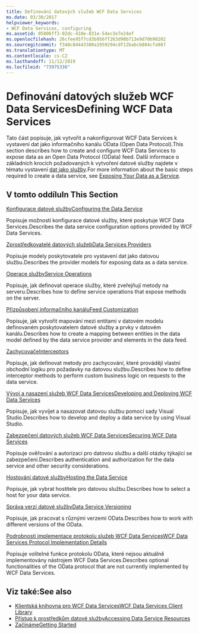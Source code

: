 ```yaml
---
title: Definování datových služeb WCF Data Services
ms.date: 03/30/2017
helpviewer_keywords:
- WCF Data Services, configuring
ms.assetid: 05006ff3-02dc-410e-831e-54ec3e7e24ef
ms.openlocfilehash: 26cfee95f7cd3b956ff263d90b713e9d70b98202
ms.sourcegitcommit: f348c84443380a1959294cdf12babcb804cfa987
ms.translationtype: MT
ms.contentlocale: cs-CZ
ms.lasthandoff: 11/12/2019
ms.locfileid: "73975336"
---
```

# <a name="defining-wcf-data-services"></a><span data-ttu-id="b85b4-102">Definování datových služeb WCF Data Services</span><span class="sxs-lookup"><span data-stu-id="b85b4-102">Defining WCF Data Services</span></span>

<span data-ttu-id="b85b4-103">Tato část popisuje, jak vytvořit a nakonfigurovat WCF Data Services k vystavení dat jako informačního kanálu OData (Open Data Protocol).</span><span class="sxs-lookup"><span data-stu-id="b85b4-103">This section describes how to create and configure WCF Data Services to expose data as an Open Data Protocol (OData) feed.</span></span> <span data-ttu-id="b85b4-104">Další informace o základních krocích požadovaných k vytvoření datové služby najdete v tématu vystavení [dat jako služby](exposing-your-data-as-a-service-wcf-data-services.md).</span><span class="sxs-lookup"><span data-stu-id="b85b4-104">For more information about the basic steps required to create a data service, see [Exposing Your Data as a Service](exposing-your-data-as-a-service-wcf-data-services.md).</span></span>

## <a name="in-this-section"></a><span data-ttu-id="b85b4-105">V tomto oddílu</span><span class="sxs-lookup"><span data-stu-id="b85b4-105">In This Section</span></span>

 [<span data-ttu-id="b85b4-106">Konfigurace datové služby</span><span class="sxs-lookup"><span data-stu-id="b85b4-106">Configuring the Data Service</span></span>](configuring-the-data-service-wcf-data-services.md)

 <span data-ttu-id="b85b4-107">Popisuje možnosti konfigurace datové služby, které poskytuje WCF Data Services.</span><span class="sxs-lookup"><span data-stu-id="b85b4-107">Describes the data service configuration options provided by WCF Data Services.</span></span>

 [<span data-ttu-id="b85b4-108">Zprostředkovatelé datových služeb</span><span class="sxs-lookup"><span data-stu-id="b85b4-108">Data Services Providers</span></span>](data-services-providers-wcf-data-services.md)

 <span data-ttu-id="b85b4-109">Popisuje modely poskytovatele pro vystavení dat jako datovou službu.</span><span class="sxs-lookup"><span data-stu-id="b85b4-109">Describes the provider models for exposing data as a data service.</span></span>

 [<span data-ttu-id="b85b4-110">Operace služby</span><span class="sxs-lookup"><span data-stu-id="b85b4-110">Service Operations</span></span>](service-operations-wcf-data-services.md)

 <span data-ttu-id="b85b4-111">Popisuje, jak definovat operace služby, které zveřejňují metody na serveru.</span><span class="sxs-lookup"><span data-stu-id="b85b4-111">Describes how to define service operations that expose methods on the server.</span></span>

 [<span data-ttu-id="b85b4-112">Přizpůsobení informačního kanálu</span><span class="sxs-lookup"><span data-stu-id="b85b4-112">Feed Customization</span></span>](feed-customization-wcf-data-services.md)

 <span data-ttu-id="b85b4-113">Popisuje, jak vytvořit mapování mezi entitami v datovém modelu definovaném poskytovatelem datové služby a prvky v datovém kanálu.</span><span class="sxs-lookup"><span data-stu-id="b85b4-113">Describes how to create a mapping between entities in the data model defined by the data service provider and elements in the data feed.</span></span>

 [<span data-ttu-id="b85b4-114">Zachycovače</span><span class="sxs-lookup"><span data-stu-id="b85b4-114">Interceptors</span></span>](interceptors-wcf-data-services.md)

 <span data-ttu-id="b85b4-115">Popisuje, jak definovat metody pro zachycování, které provádějí vlastní obchodní logiku pro požadavky na datovou službu.</span><span class="sxs-lookup"><span data-stu-id="b85b4-115">Describes how to define interceptor methods to perform custom business logic on requests to the data service.</span></span>

 [<span data-ttu-id="b85b4-116">Vývoj a nasazení služeb WCF Data Services</span><span class="sxs-lookup"><span data-stu-id="b85b4-116">Developing and Deploying WCF Data Services</span></span>](developing-and-deploying-wcf-data-services.md)

 <span data-ttu-id="b85b4-117">Popisuje, jak vyvíjet a nasazovat datovou službu pomocí sady Visual Studio.</span><span class="sxs-lookup"><span data-stu-id="b85b4-117">Describes how to develop and deploy a data service by using Visual Studio.</span></span>

 [<span data-ttu-id="b85b4-118">Zabezpečení datových služeb WCF Data Services</span><span class="sxs-lookup"><span data-stu-id="b85b4-118">Securing WCF Data Services</span></span>](securing-wcf-data-services.md)

 <span data-ttu-id="b85b4-119">Popisuje ověřování a autorizaci pro datovou službu a další otázky týkající se zabezpečení.</span><span class="sxs-lookup"><span data-stu-id="b85b4-119">Describes authentication and authorization for the data service and other security considerations.</span></span>

 [<span data-ttu-id="b85b4-120">Hostování datové služby</span><span class="sxs-lookup"><span data-stu-id="b85b4-120">Hosting the Data Service</span></span>](hosting-the-data-service-wcf-data-services.md)

 <span data-ttu-id="b85b4-121">Popisuje, jak vybrat hostitele pro datovou službu.</span><span class="sxs-lookup"><span data-stu-id="b85b4-121">Describes how to select a host for your data service.</span></span>

 [<span data-ttu-id="b85b4-122">Správa verzí datové služby</span><span class="sxs-lookup"><span data-stu-id="b85b4-122">Data Service Versioning</span></span>](data-service-versioning-wcf-data-services.md)

 <span data-ttu-id="b85b4-123">Popisuje, jak pracovat s různými verzemi OData.</span><span class="sxs-lookup"><span data-stu-id="b85b4-123">Describes how to work with different versions of the OData.</span></span>

 [<span data-ttu-id="b85b4-124">Podrobnosti implementace protokolu služeb WCF Data Services</span><span class="sxs-lookup"><span data-stu-id="b85b4-124">WCF Data Services Protocol Implementation Details</span></span>](wcf-data-services-protocol-implementation-details.md)

 <span data-ttu-id="b85b4-125">Popisuje volitelné funkce protokolu OData, které nejsou aktuálně implementovány nástrojem WCF Data Services.</span><span class="sxs-lookup"><span data-stu-id="b85b4-125">Describes optional functionalities of the OData protocol that are not currently implemented by WCF Data Services.</span></span>

## <a name="see-also"></a><span data-ttu-id="b85b4-126">Viz také:</span><span class="sxs-lookup"><span data-stu-id="b85b4-126">See also</span></span>

- [<span data-ttu-id="b85b4-127">Klientská knihovna pro WCF Data Services</span><span class="sxs-lookup"><span data-stu-id="b85b4-127">WCF Data Services Client Library</span></span>](wcf-data-services-client-library.md)
- [<span data-ttu-id="b85b4-128">Přístup k prostředkům datové služby</span><span class="sxs-lookup"><span data-stu-id="b85b4-128">Accessing Data Service Resources</span></span>](accessing-data-service-resources-wcf-data-services.md)
- [<span data-ttu-id="b85b4-129">Začínáme</span><span class="sxs-lookup"><span data-stu-id="b85b4-129">Getting Started</span></span>](getting-started-with-wcf-data-services.md)

